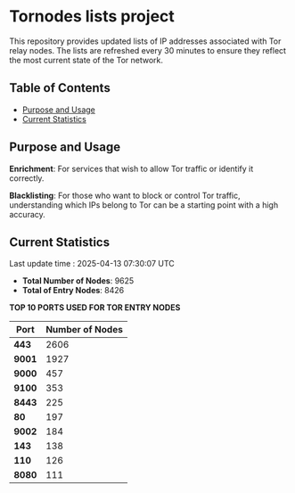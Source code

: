 # Tornodes lists project

This repository provides updated lists of IP addresses associated with Tor relay nodes. The lists are refreshed every 30 minutes to ensure they reflect the most current state of the Tor network.

## Table of Contents

- [Purpose and Usage](#purpose-and-usage)
- [Current Statistics](#current-statistics)


## Purpose and Usage

**Enrichment**: For services that wish to allow Tor traffic or identify it correctly.

**Blacklisting**: For those who want to block or control Tor traffic, understanding which IPs belong to Tor can be a starting point with a high accuracy.

## Current Statistics

Last update time : 2025-04-13 07:30:07 UTC

- **Total Number of Nodes**: 9625
- **Total of Entry Nodes**: 8426

**TOP 10 PORTS USED FOR TOR ENTRY NODES**

| **Port** | **Number of Nodes** |
|------|-----------------|
| **443**   | 2606  |
| **9001**   | 1927  |
| **9000**   | 457  |
| **9100**   | 353  |
| **8443**   | 225  |
| **80**   | 197  |
| **9002**   | 184  |
| **143**   | 138  |
| **110**   | 126  |
| **8080**   | 111  |

